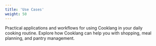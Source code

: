 ```yaml
---
title: 'Use Cases'
weight: 50
---
```


Practical applications and workflows for using Cooklang in your daily cooking routine. Explore how Cooklang can help you with shopping, meal planning, and pantry management.